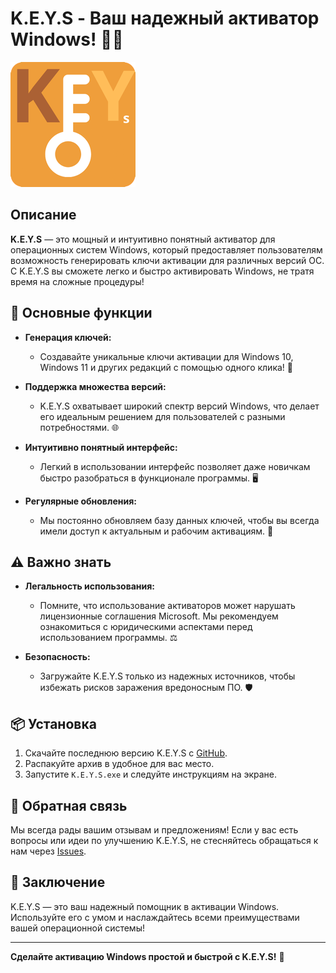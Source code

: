 # K.E.Y.S - Ваш надежный активатор Windows! 🚀🔑

![K.E.Y.S Logo](https://raw.githubusercontent.com/Cats-coding-batch/keys/main/keys.png)

## Описание
**K.E.Y.S** — это мощный и интуитивно понятный активатор для операционных систем Windows, который предоставляет пользователям возможность генерировать ключи активации для различных версий ОС. С K.E.Y.S вы сможете легко и быстро активировать Windows, не тратя время на сложные процедуры!

## 🌟 Основные функции
- **Генерация ключей:** 
  - Создавайте уникальные ключи активации для Windows 10, Windows 11 и других редакций с помощью одного клика! 🔑

- **Поддержка множества версий:** 
  - K.E.Y.S охватывает широкий спектр версий Windows, что делает его идеальным решением для пользователей с разными потребностями. 🌐

- **Интуитивно понятный интерфейс:** 
  - Легкий в использовании интерфейс позволяет даже новичкам быстро разобраться в функционале программы. 🖥️

- **Регулярные обновления:** 
  - Мы постоянно обновляем базу данных ключей, чтобы вы всегда имели доступ к актуальным и рабочим активациям. 🔄

## ⚠️ Важно знать
- **Легальность использования:** 
  - Помните, что использование активаторов может нарушать лицензионные соглашения Microsoft. Мы рекомендуем ознакомиться с юридическими аспектами перед использованием программы. ⚖️

- **Безопасность:** 
  - Загружайте K.E.Y.S только из надежных источников, чтобы избежать рисков заражения вредоносным ПО. 🛡️

## 📦 Установка
1. Скачайте последнюю версию K.E.Y.S с [GitHub](https://github.com/Cats-coding-batch/keys).
2. Распакуйте архив в удобное для вас место.
3. Запустите `K.E.Y.S.exe` и следуйте инструкциям на экране.

## 💬 Обратная связь
Мы всегда рады вашим отзывам и предложениям! Если у вас есть вопросы или идеи по улучшению K.E.Y.S, не стесняйтесь обращаться к нам через [Issues](https://github.com/Cats-coding-batch/keys/issues).

## 🚀 Заключение
K.E.Y.S — это ваш надежный помощник в активации Windows. Используйте его с умом и наслаждайтесь всеми преимуществами вашей операционной системы!

---

**Сделайте активацию Windows простой и быстрой с K.E.Y.S!** 🎉
